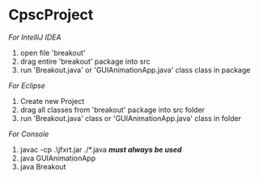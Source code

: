 # CpscProject

*For IntelliJ IDEA*

1. open file 'breakout'
2. drag entire 'breakout' package into src
3. run 'Breakout.java' or 'GUIAnimationApp.java' class class in package


*For Eclipse*

1. Create new Project
2. drag all classes from 'breakout' package into src folder
3. run 'Breakout.java' class or 'GUIAnimationApp.java' class in folder

*For Console*
1) javac -cp .\jfxrt.jar ./*.java        ***must always be used***
2) java GUIAnimationApp
3) java Breakout
